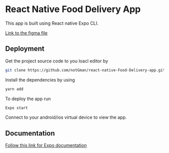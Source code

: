 
# React Native Food Delivery App

This app is built using React native Expo CLI.

[Link to the figma file](https://www.figma.com/file/LqPqVtSDsbOb3Bqr0JHYVI/Food-App-(Copy)?node-id=0%3A1&t=U1VkQraqWExl89RZ-0)


## Deployment

Get the project source code to you loacl editor by

```bash
git clone https://github.com/notGman/react-native-Food-Delivery-app.git
```
Install the dependencies by using

```bash
yarn add
```

To deploy the app run

```bash
Expo start
```

Connect to your android/ios virtual device to view the app.




## Documentation

[Follow this link for Expo documentation](https://docs.expo.dev/)

